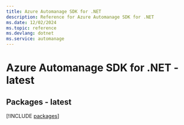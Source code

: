 ```yaml
---
title: Azure Automanage SDK for .NET
description: Reference for Azure Automanage SDK for .NET
ms.date: 12/02/2024
ms.topic: reference
ms.devlang: dotnet
ms.service: automanage
---
```

# Azure Automanage SDK for .NET - latest
## Packages - latest
[!INCLUDE [packages](automanage-index.md)]